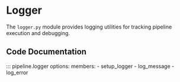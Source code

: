 # Logger

The `logger.py` module provides logging utilities for tracking pipeline execution and debugging.

## Code Documentation

::: pipeline.logger
    options:
      members:
        - setup_logger
        - log_message
        - log_error
